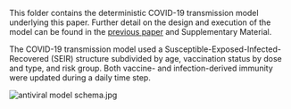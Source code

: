 This folder contains the deterministic COVID-19 transmission model underlying this paper. 
Further detail on the design and execution of the model can be found in the [previous paper](https://dx.doi.org/10.2139/ssrn.4284636) and Supplementary Material.

The COVID-19 transmission model used a Susceptible-Exposed-Infected-Recovered (SEIR) structure subdivided by age, vaccination status by dose and type, and risk group. 
Both vaccine- and infection-derived immunity were updated during a daily time step.

![antiviral model schema.jpg](https://github.com/gizembilgin/GitHub_vaxAllocation/blob/main/01_underlying_transmission_model/transmission_model_schematic.png)
